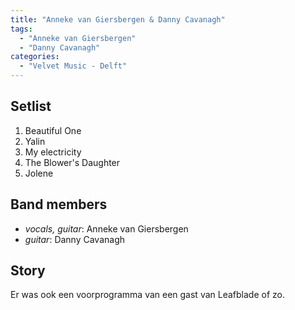 ```yaml
---
title: "Anneke van Giersbergen & Danny Cavanagh"
tags:
  - "Anneke van Giersbergen"
  - "Danny Cavanagh"
categories:
  - "Velvet Music - Delft"
---
```

Setlist
-------
1. Beautiful One
1. Yalin
1. My electricity
1. The Blower's Daughter
1. Jolene

Band members
------------
* _vocals, guitar_: Anneke van Giersbergen
* _guitar_: Danny Cavanagh

Story
-----
Er was ook een voorprogramma van een gast van Leafblade of zo.
